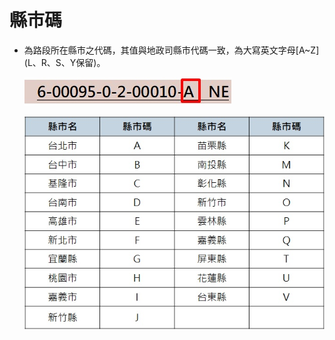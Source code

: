 # 縣市碼

* 為路段所在縣市之代碼，其值與地政司縣市代碼一致，為大寫英文字母\[A~Z\] \(L、R、S、Y保留\)。



  ![](020-1.jpg)



  ![](020-2.jpg)
  
  
